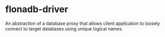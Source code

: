 # flonadb-driver
An abstraction of a database proxy that allows client application to loosely connect to target databases using unique logical names 
